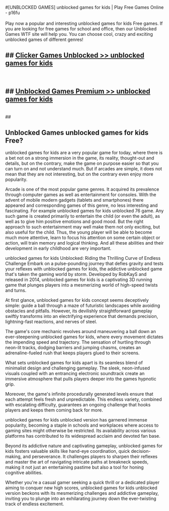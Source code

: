 #[UNBLOCKED GAMES] unblocked games for kids | Play Free Games Online - p16fu <br>
<br>
Play now a popular and interesting unblocked games for kids Free games. If you are looking for free games for school and office, then our Unblocked Games WTF site will help you. You can choose cool, crazy and exciting unblocked games of different genres!


## ##  [Clicker Games Unblocked >> unblocked games for kids](http://freeplayer.one?title=unblocked_games_for_kids&ref=22)
  <br>

##  ## [Unblocked Games Premium >> unblocked games for kids](http://freeplayer.one?title=unblocked_games_for_kids&ref=22)
  <br>
  ##



## Unblocked Games unblocked games for kids Free?

unblocked games for kids are a very popular game for today, where there is a bet not on a strong immersion in the game, its reality, thought-out and details, but on the contrary, make the game on purpose easier so that you can turn on and not understand much. But if arcades are simple, it does not mean that they are not interesting, but on the contrary even enjoy more popularity.

Arcade is one of the most popular game genres. It acquired its prevalence through computer games as well as entertainment for consoles. With the advent of mobile modern gadgets (tablets and smartphones) there appeared and corresponding games of this genre, no less interesting and fascinating. For example unblocked games for kids unblocked 76 game. Any such game is created primarily to entertain the child (or even the adult), as well as to give him positive emotions and good mood. But the right approach to such entertainment may well make them not only exciting, but also useful for the child. Thus, the young player will be able to become much more attentive, learn to focus his attention on some certain object or action, will train memory and logical thinking. And all these abilities and their development in early childhood are very important.

unblocked games for kids Unblocked: Riding the Thrilling Curve of Endless Challenge
Embark on a pulse-pounding journey that defies gravity and tests your reflexes with unblocked games for kids, the addictive unblocked game that's taken the gaming world by storm. Developed by RobKayS and released in 2014, unblocked games for kids is a captivating 3D running game that plunges players into a mesmerizing world of high-speed twists and turns.

At first glance, unblocked games for kids concept seems deceptively simple: guide a ball through a maze of futuristic landscapes while avoiding obstacles and pitfalls. However, its devilishly straightforward gameplay swiftly transforms into an electrifying experience that demands precision, lightning-fast reactions, and nerves of steel.

The game's core mechanic revolves around maneuvering a ball down an ever-steepening unblocked games for kids, where every movement dictates the impending speed and trajectory. The sensation of hurtling through neon-lit tracks, dodging barriers and jumping chasms, creates an adrenaline-fueled rush that keeps players glued to their screens.

What sets unblocked games for kids apart is its seamless blend of minimalist design and challenging gameplay. The sleek, neon-infused visuals coupled with an entrancing electronic soundtrack create an immersive atmosphere that pulls players deeper into the games hypnotic grip.

Moreover, the game's infinite procedurally generated levels ensure that each attempt feels fresh and unpredictable. This endless variety, combined with escalating difficulty, guarantees an ongoing challenge that hooks players and keeps them coming back for more.

unblocked games for kids unblocked version has garnered immense popularity, becoming a staple in schools and workplaces where access to gaming sites might otherwise be restricted. Its availability across various platforms has contributed to its widespread acclaim and devoted fan base.

Beyond its addictive nature and captivating gameplay, unblocked games for kids fosters valuable skills like hand-eye coordination, quick decision-making, and perseverance. It challenges players to sharpen their reflexes and master the art of navigating intricate paths at breakneck speeds, making it not just an entertaining pastime but also a tool for honing cognitive abilities.

Whether you're a casual gamer seeking a quick thrill or a dedicated player aiming to conquer new high scores, unblocked games for kids unblocked version beckons with its mesmerizing challenges and addictive gameplay, inviting you to plunge into an exhilarating journey down the ever-twisting track of endless excitement.